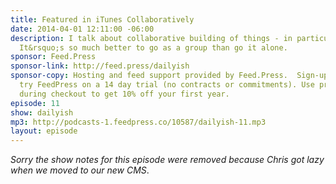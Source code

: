 ```yaml
---
title: Featured in iTunes Collaboratively
date: 2014-04-01 12:11:00 -06:00
description: I talk about collaborative building of things - in particular Goodstuff.fm.
  It&rsquo;s so much better to go as a group than go it alone.
sponsor: Feed.Press
sponsor-link: http://feed.press/dailyish
sponsor-copy: Hosting and feed support provided by Feed.Press.  Sign-up today and
  try FeedPress on a 14 day trial (no contracts or commitments). Use promo code "dailyish"
  during checkout to get 10% off your first year.
episode: 11
show: dailyish
mp3: http://podcasts-1.feedpress.co/10587/dailyish-11.mp3
layout: episode
---
```


<em>Sorry the show notes for this episode were removed because Chris got lazy when we moved to our new CMS</em>.

